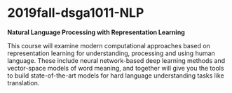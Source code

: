 # 2019fall-dsga1011-NLP

**Natural Language Processing with Representation Learning**

This course will examine modern computational approaches based on representation learning for understanding, processing and using human language. These include neural network-based deep learning methods and vector-space models of word meaning, and together will give you the tools to build state-of-the-art models for hard language understanding tasks like translation.

